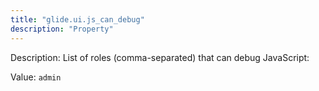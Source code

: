 ```yaml
---
title: "glide.ui.js_can_debug"
description: "Property"
---
```


Description: List of roles (comma-separated) that can debug JavaScript:

Value: `admin`